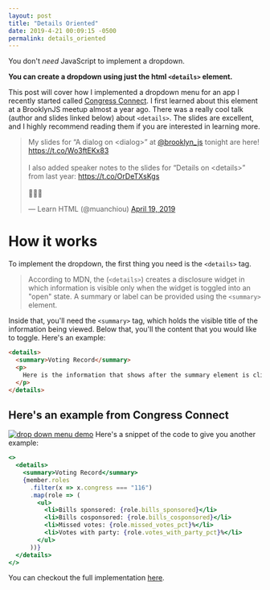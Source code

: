 ```yaml
---
layout: post
title: "Details Oriented"
date: 2019-4-21 00:09:15 -0500
permalink: details_oriented
---
```


You don't _need_ JavaScript to implement a dropdown.

**You can create a dropdown using just the html `<details>` element.**

This post will cover how I implemented a dropdown menu for an app I recently started called [Congress Connect](https://github.com/hcarnes/congress_connect). I first learned about this element at a BrooklynJS meetup almost a year ago. There was a really cool talk (author and slides linked below) about `<details>`. The slides are excellent, and I highly recommend reading them if you are interested in learning more.

<blockquote class="twitter-tweet" data-lang="en"><p lang="en" dir="ltr">My slides for “A dialog on &lt;dialog&gt;” at <a href="https://twitter.com/brooklyn_js?ref_src=twsrc%5Etfw">@brooklyn_js</a> tonight are here!  <a href="https://t.co/Wo3ftEKx83">https://t.co/Wo3ftEKx83</a><br><br>I also added speaker notes to the slides for “Details on &lt;details&gt;” from last year: <a href="https://t.co/OrDeTXsKgs">https://t.co/OrDeTXsKgs</a><br><br>💾💾💾</p>&mdash; Learn HTML (@muanchiou) <a href="https://twitter.com/muanchiou/status/1119091599474958336?ref_src=twsrc%5Etfw">April 19, 2019</a></blockquote>
<script async src="https://platform.twitter.com/widgets.js" charset="utf-8"></script>

# How it works

To implement the dropdown, the first thing you need is the `<details>` tag.

> According to MDN, the (`<details>`) creates a disclosure widget in which information is visible only when the widget is toggled into an "open" state. A summary or label can be provided using the `<summary>` element.

Inside that, you'll need the `<summary>` tag, which holds the visible title of the information being viewed. Below that, you'll the content that you would like to toggle. Here's an example:

```html
<details>
  <summary>Voting Record</summary>
  <p>
    Here is the information that shows after the summary element is clicked!
  </p>
</details>
```

## Here's an example from Congress Connect

<a href="https://imgur.com/ZYLCkOo"><img src="https://i.imgur.com/ZYLCkOo.gif" title="drop down menu demo" /></a>
Here's a snippet of the code to give you another example:

```jsx
<>
  <details>
    <summary>Voting Record</summary>
    {member.roles
      .filter(x => x.congress === "116")
      .map(role => (
        <ul>
          <li>Bills sponsored: {role.bills_sponsored}</li>
          <li>Bills cosponsored: {role.bills_cosponsored}</li>
          <li>Missed votes: {role.missed_votes_pct}%</li>
          <li>Votes with party: {role.votes_with_party_pct}%</li>
        </ul>
      ))}
  </details>
</>
```

You can checkout the full implementation [here](https://github.com/hcarnes/congress_connect).

